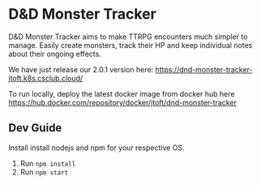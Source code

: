 # D&D Monster Tracker

D&D Monster Tracker aims to make TTRPG encounters much simpler to manage. Easily create monsters, track their HP and keep individual notes about their ongoing effects.

We have just release our 2.0.1 version here: https://dnd-monster-tracker-jtoft.k8s.csclub.cloud/

To run locally, deploy the latest docker image from docker hub here https://hub.docker.com/repository/docker/jtoft/dnd-monster-tracker

## Dev Guide

Install install nodejs and npm for your respective OS.

1. Run `npm install`
2. Run `npm start`
